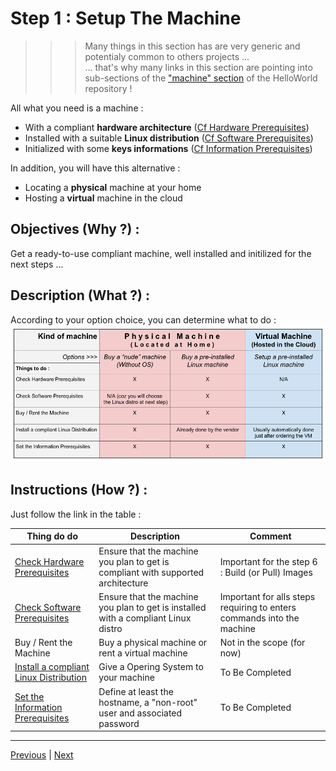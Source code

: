 Step 1 : Setup The Machine
==
>>> Many things in this section has are very generic and potentialy common to others projects ...   
... that's why many links in this section are pointing into sub-sections of the <A href="https://github.com/babonet13/HelloWorld/tree/master/Machine">"machine" section</A> of the HelloWorld repository !

All what you need is a machine :
* With a compliant __hardware architecture__ (<A href="https://github.com/babonet13/HostYourNode/blob/master/HowTo/0_UnderstandPrerequisites/0_HardPrerequisites.md">Cf Hardware Prerequisites</A>)
* Installed with a suitable __Linux distribution__ (<A href="https://github.com/babonet13/HostYourNode/blob/master/HowTo/0_UnderstandPrerequisites/1_SoftPrerequisites.md">Cf Software Prerequisites</A>) 
* Initialized with some __keys informations__ (<A href="https://github.com/babonet13/HostYourNode/blob/master/HowTo/0_UnderstandPrerequisites/2_InfoPrerequisites.md">Cf Information Prerequisites</A>)

In addition, you will have this alternative :
* Locating a __physical__ machine at your home
* Hosting a __virtual__ machine in the cloud

Objectives (Why ?) :
--
Get a ready-to-use compliant machine, well installed and initilized for the next steps ...

Description (What ?) :
--
According to your option choice, you can determine what to do :
![SetupTheMachine](https://github.com/babonet13/Images/blob/master/HostYourNode/HowTo/SetupTheMachine.png)

Instructions (How ?) :
--
Just follow the link in the table :
<table>
    <thead>
        <tr>
            <th>Thing do do</th>
            <th>Description</th>
            <th>Comment</th>
        </tr>
    </thead>
    <tbody>
        <tr>
            <td><A href="https://github.com/babonet13/HostYourNode/blob/master/HowTo/0_UnderstandPrerequisites/0_HardPrerequisites.md">Check Hardware Prerequisites</A></td>
            <td>Ensure that the machine you plan to get is compliant with supported architecture</td>
            <td>Important for the step 6 : Build (or Pull) Images</td>
        </tr>
        <tr>
            <td><A href="https://github.com/babonet13/HostYourNode/blob/master/HowTo/0_UnderstandPrerequisites/1_SoftPrerequisites.md">Check Software Prerequisites</A></td>
            <td>Ensure that the machine you plan to get is installed with a compliant Linux distro</td>
            <td>Important for alls steps requiring to enters commands into the machine</td>
        </tr>
        <tr>
            <td>Buy / Rent the Machine</td>
            <td>Buy a physical machine or rent a virtual machine</td>
            <td>Not in the scope (for now)</td>
        </tr>
        <tr>
            <td><A href="https://github.com/babonet13/HelloWorld/blob/master/Machine/2_InstallLinuxDistro/readme.md">Install a compliant Linux Distribution</A></td>
            <td>Give a Opering System to your machine</td>
            <td>To Be Completed</td>
        </tr>
          <tr>
            <td><A href="https://github.com/babonet13/HostYourNode/tree/master/HowTo/1_SetupTheMachine">Set the Information Prerequisites</A></td>
            <td>Define at least the hostname, a "non-root" user and associated password </td>
            <td>To Be Completed</td>
        </tr>    
    </tbody>
</table>

---
<A href="https://github.com/babonet13/HostYourNode/tree/master/HowTo/0_UnderstandPrerequisites">Previous<A/> | <A href="https://github.com/babonet13/HostYourNode/tree/master/HowTo/2_InstallApplications">Next<A/> 
